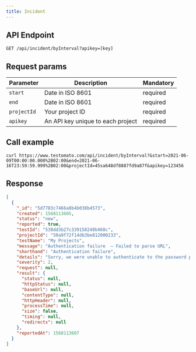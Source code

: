 ```yaml
---
title: Incident
--- 
```


## API Endpoint

```text title="API endpoint"
GET /api/incident/byInterval?apikey=[key]
```

## Request params

| Parameter   | Description |  Mandatory | 
| ----------- | ------------ | ---------- | 
| `start`     | Date in ISO 8601 | required |
| `end`       | Date in ISO 8601 | required |
| `projectId` | Your project ID | required |
| `apikey`    | An API key unique to each project | required |

## Call example

```shell  title="Example CURL call"
curl https://www.testomato.com/api/incident/byInterval?&start=2021-06-09T00:00:00.000%2B02:00&end=2021-06-16T23:59:59.999%2B02:00&projectId=45sa648df8887fd9a87f&apikey=123456
```

## Response

```json title="Example JSON response"
[
  {
    "_id": "5d7783c7466a8b4b038b4573",
    "created": 1568113605,
    "status": "new",
    "reported": true,
    "testId": "538dd3b27c339158248b468c",
    "projectId": "50a9f72f14db3be812000233",
    "testName": "My Projects",
    "message": "Authentication failure  – Failed to parse URL",
    "shorthand": "Authentication failure",
    "details": "Sorry, we were unable to authenticate to the password protected area (Authentication failure  – Failed to parse URL).",
    "severity": 2,
    "request": null,
    "result": {
      "status": null,
      "httpStatus": null,
      "baseUrl": null,
      "contentType": null,
      "httpHeader": null,
      "processTime": null,
      "size": false,
      "timing": null,
      "redirects": null
    },
    "reportedAt": 1568113607
  } 
]
```